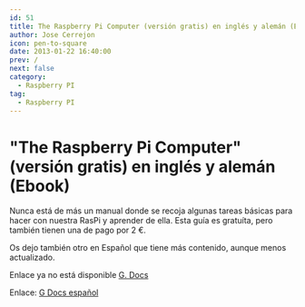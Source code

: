 ```yaml
---
id: 51
title: The Raspberry Pi Computer (versión gratis) en inglés y alemán (Ebook)
author: Jose Cerrejon
icon: pen-to-square
date: 2013-01-22 16:40:00
prev: /
next: false
category:
  - Raspberry PI
tag:
  - Raspberry PI
---
```


# "The Raspberry Pi Computer" (versión gratis) en inglés y alemán (Ebook)

Nunca está de más un manual donde se recoja algunas tareas básicas para hacer con nuestra RasPi y aprender de ella. Esta guía es gratuíta, pero también tienen una de pago por 2 €.

Os dejo también otro en Español que tiene más contenido, aunque menos actualizado.

Enlace ya no está disponible [G. Docs](https://docs.google.com/folder/d/0B1WmAU8rLxiBT180UjVPbzRyV2c/edit)

Enlace: [G Docs español](https://docs.google.com/file/d/0B0xutHWtzX57RmVZOEIwcjlOaWc/edit?pli=1)
